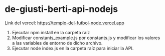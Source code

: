 # de-giusti-berti-api-nodejs
Link del vercel: https://templo-del-futbol-node.vercel.app

1) Ejecutar npm install en la carpeta raíz
2) Modificar constants_example.js por constants.js y modificar los valores a las variables de entorno de dicho archivo.
3) Ejecutar node index.js en la carpeta raíz para iniciar la API.
